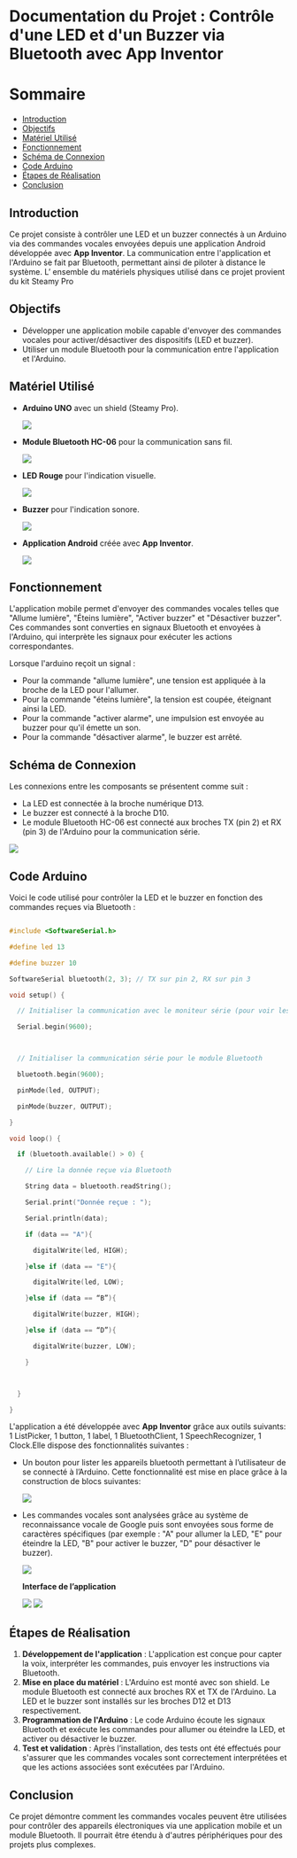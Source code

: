 # <a name="_nr6pde6j6np5"></a>**Documentation du Projet : Contrôle d'une LED et d'un Buzzer via Bluetooth avec App Inventor**
# Sommaire
- [Introduction](#_3rwagf9o8c9d)
- [Objectifs](#_bljq7x374ggm)
- [Matériel Utilisé](#_a6b57cevi316)
- [Fonctionnement](#_h1c7xdr8vsf9)
- [Schéma de Connexion](#_jus87tqw3z6p)
- [Code Arduino](#_j0mppyxu7343)
- [Étapes de Réalisation](#_a84wm0r7fwwe)
- [Conclusion](#_omz85osrs5dl)

## <a name="_3rwagf9o8c9d"></a>**Introduction**
Ce projet consiste à contrôler une LED et un buzzer connectés à un Arduino via des commandes vocales envoyées depuis une application Android développée avec **App Inventor**. La communication entre l'application et l'Arduino se fait par Bluetooth, permettant ainsi de piloter à distance le système. L’ ensemble du matériels physiques utilisé dans ce projet provient du kit Steamy Pro 
## <a name="_bljq7x374ggm"></a>**Objectifs**
- Développer une application mobile capable d'envoyer des commandes vocales pour activer/désactiver des dispositifs (LED et buzzer).
- Utiliser un module Bluetooth pour la communication entre l'application et l'Arduino.
## <a name="_a6b57cevi316"></a>**Matériel Utilisé**
- **Arduino UNO** avec un shield (Steamy Pro).

  ![](Images/Aspose.Words.ea13c708-cedc-4579-9d5b-849cfc86be21.001.jpeg)





- **Module Bluetooth HC-06** pour la communication sans fil.

  ![](Images/Aspose.Words.ea13c708-cedc-4579-9d5b-849cfc86be21.002.jpeg)

- **LED Rouge** pour l'indication visuelle.

  ![](Images/Aspose.Words.ea13c708-cedc-4579-9d5b-849cfc86be21.003.jpeg)

- **Buzzer** pour l'indication sonore.

  ![](Images/Aspose.Words.ea13c708-cedc-4579-9d5b-849cfc86be21.004.jpeg)



- **Application Android** créée avec **App Inventor**.

  ![](Images/Aspose.Words.ea13c708-cedc-4579-9d5b-849cfc86be21.005.png)
## <a name="_h1c7xdr8vsf9"></a>**Fonctionnement**
L'application mobile permet d'envoyer des commandes vocales telles que "Allume lumière", "Éteins lumière", "Activer buzzer" et "Désactiver buzzer". Ces commandes sont converties en signaux Bluetooth et envoyées à l'Arduino, qui interprète les signaux pour exécuter les actions correspondantes.

Lorsque l'arduino reçoit un signal :

- Pour la commande "allume lumière", une tension est appliquée à la broche de la LED pour l'allumer.
- Pour la commande "éteins lumière", la tension est coupée, éteignant ainsi la LED.
- Pour la commande "activer alarme", une impulsion est envoyée au buzzer pour qu'il émette un son.
- Pour la commande "désactiver alarme", le buzzer est arrêté.
## <a name="_jus87tqw3z6p"></a>**Schéma de Connexion**
Les connexions entre les composants se présentent comme suit :

- La LED est connectée à la broche numérique D13.
- Le buzzer est connecté à la broche D10.
- Le module Bluetooth HC-06 est connecté aux broches TX (pin 2) et RX (pin 3) de l'Arduino pour la communication série.

![](Images/Aspose.Words.ea13c708-cedc-4579-9d5b-849cfc86be21.006.png)
## <a name="_j0mppyxu7343"></a>**Code Arduino**
Voici le code utilisé pour contrôler la LED et le buzzer en fonction des commandes reçues via Bluetooth :

```C++

#include <SoftwareSerial.h>

#define led 13

#define buzzer 10

SoftwareSerial bluetooth(2, 3); // TX sur pin 2, RX sur pin 3

void setup() {

  // Initialiser la communication avec le moniteur série (pour voir les données dans le terminal)

  Serial.begin(9600);



  // Initialiser la communication série pour le module Bluetooth

  bluetooth.begin(9600);

  pinMode(led, OUTPUT);

  pinMode(buzzer, OUTPUT);

}

void loop() {

  if (bluetooth.available() > 0) {

    // Lire la donnée reçue via Bluetooth

    String data = bluetooth.readString();

    Serial.print("Donnée reçue : ");

    Serial.println(data);

    if (data == "A"){

      digitalWrite(led, HIGH);

    }else if (data == "E"){

      digitalWrite(led, LOW);

    }else if (data == “B”){

      digitalWrite(buzzer, HIGH);

    }else if (data == “D”){

      digitalWrite(buzzer, LOW);

    }



  }

}

```

L'application a été développée avec **App Inventor** grâce aux outils suivants: 1 ListPicker, 1 button, 1 label, 1 BluetoothClient, 1 SpeechRecognizer, 1 Clock.Elle dispose des fonctionnalités suivantes :

- Un bouton pour lister les appareils bluetooth permettant à l’utilisateur de se connecté à l’Arduino. Cette fonctionnalité est mise en place grâce à la construction de blocs suivantes:

  ![](Images/Aspose.Words.ea13c708-cedc-4579-9d5b-849cfc86be21.007.png) 

- Les commandes vocales sont analysées grâce au système de reconnaissance vocale de Google puis sont envoyées sous forme de caractères spécifiques (par exemple : "A" pour allumer la LED, "E" pour éteindre la LED, "B" pour activer le buzzer, "D" pour désactiver le buzzer).

  ![](Images/Aspose.Words.ea13c708-cedc-4579-9d5b-849cfc86be21.008.png)

  **Interface de l’application**

  ![](Images/Aspose.Words.ea13c708-cedc-4579-9d5b-849cfc86be21.009.jpeg)                  **![](Images/Aspose.Words.ea13c708-cedc-4579-9d5b-849cfc86be21.010.jpeg)**

## <a name="_a84wm0r7fwwe"></a>**Étapes de Réalisation**
1. **Développement de l'application** :
   L'application est conçue pour capter la voix, interpréter les commandes, puis envoyer les instructions via Bluetooth.
1. **Mise en place du matériel** :
   L'Arduino est monté avec son shield. Le module Bluetooth est connecté aux broches RX et TX de l'Arduino. La LED et le buzzer sont installés sur les broches D12 et D13 respectivement.
1. **Programmation de l'Arduino** :
   Le code Arduino écoute les signaux Bluetooth et exécute les commandes pour allumer ou éteindre la LED, et activer ou désactiver le buzzer.
1. **Test et validation** :
   Après l’installation, des tests ont été effectués pour s'assurer que les commandes vocales sont correctement interprétées et que les actions associées sont exécutées par l'Arduino.
##
## <a name="_omz85osrs5dl"></a><a name="_x9i8163xlz98"></a>**Conclusion**
Ce projet démontre comment les commandes vocales peuvent être utilisées pour contrôler des appareils électroniques via une application mobile et un module Bluetooth. Il pourrait être étendu à d'autres périphériques pour des projets plus complexes.

